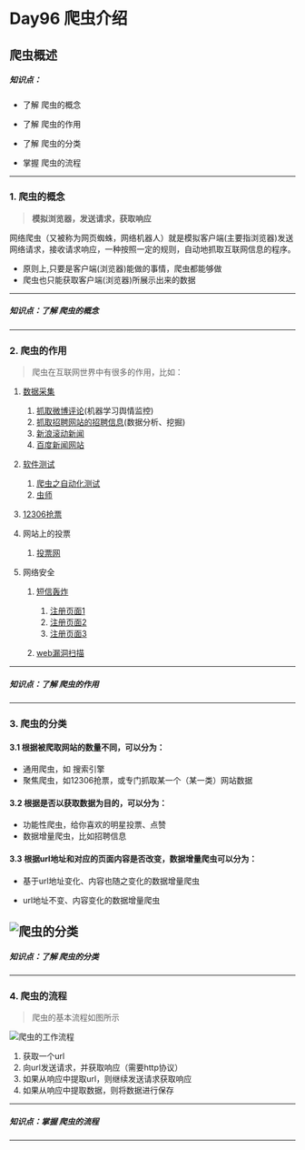 # Day96  爬虫介绍



## 爬虫概述

##### 知识点：

- 了解 爬虫的概念

- 了解 爬虫的作用

- 了解 爬虫的分类

- 掌握 爬虫的流程

----



### 1. 爬虫的概念

> **模拟浏览器，发送请求，获取响应**

网络爬虫（又被称为网页蜘蛛，网络机器人）就是模拟客户端(主要指浏览器)发送网络请求，接收请求响应，一种按照一定的规则，自动地抓取互联网信息的程序。

- 原则上,只要是客户端(浏览器)能做的事情，爬虫都能够做
- 爬虫也只能获取客户端(浏览器)所展示出来的数据

----

##### 知识点：了解 爬虫的概念

----



### 2. 爬虫的作用

> 爬虫在互联网世界中有很多的作用，比如：

1. [数据采集](https://www.lagou.com/jobs/list_Python%20%E7%88%AC%E8%99%AB?labelWords=&fromSearch=true&suginput=)

   1. [抓取微博评论](https://weibo.com/)(机器学习舆情监控)
   2. [抓取招聘网站的招聘信息](<https://www.lagou.com/jobs/list_python%E7%88%AC%E8%99%AB?px=default&city=%E5%8C%97%E4%BA%AC#filterBox>)(数据分析、挖掘)
   3. [新浪滚动新闻](https://news.sina.com.cn/roll/#pageid=153&lid=2509&k=&num=50&page=1)
   4. [百度新闻网站](http://news.baidu.com/)

2. [软件测试](https://www.lagou.com/jobs/list_%E8%87%AA%E5%8A%A8%E5%8C%96%E6%B5%8B%E8%AF%95?city=%E5%8C%97%E4%BA%AC&cl=false&fromSearch=true&labelWords=&suginput=)
   1. [爬虫之自动化测试](https://blog.csdn.net/ZTZY520/article/details/53940127)
   2. [虫师](https://www.cnblogs.com/fnng/)

3. [12306抢票](http://www.12306.cn/mormhweb/)

4. 网站上的投票

   1. [投票网](https://www.toutoupiao.com/)

5. 网络安全

   1. [短信轰炸](https://www.sohu.com/a/232477043_99936149)

      1. [注册页面1](https://hwid1.vmall.com/CAS/portal/userRegister/regbyphone.html?reqClientType=1&loginChannel=1000002&countryCode=cn&loginUrl=https%3A%2F%2Fhwid1.vmall.com%2FCAS%2Fportal%2FcloudLogin.html&service=https%3A%2F%2Fwww.hicloud.com%3A443%2Fothers%2Flogin.action&lang=zh-cn&themeName=red)
      2. [注册页面2](https://bcy.net/register)
      3. [注册页面3](http://member.chinaacc.com/member/register.shtm)

   2. [web漏洞扫描](https://paper.seebug.org/537/)

------

##### 知识点：了解 爬虫的作用

------



### 3. 爬虫的分类

#### 3.1 根据被爬取网站的数量不同，可以分为：

- 通用爬虫，如 搜索引擎
- 聚焦爬虫，如12306抢票，或专门抓取某一个（某一类）网站数据

#### 3.2 根据是否以获取数据为目的，可以分为：

- 功能性爬虫，给你喜欢的明星投票、点赞
- 数据增量爬虫，比如招聘信息

#### 3.3 根据url地址和对应的页面内容是否改变，数据增量爬虫可以分为：

- 基于url地址变化、内容也随之变化的数据增量爬虫

- url地址不变、内容变化的数据增量爬虫

  

![爬虫的分类](D:\hgx笔记\hgxbijiben\4、爬虫知识\课件\01-爬虫基础\images\爬虫分类.png)
------

##### 知识点：了解 爬虫的分类

------



### 4. 爬虫的流程

> 爬虫的基本流程如图所示

![爬虫的工作流程](D:\hgx笔记\hgxbijiben\4、爬虫知识\课件\01-爬虫基础\images\爬虫的工作流程.png)

1. 获取一个url
2. 向url发送请求，并获取响应（需要http协议）
3. 如果从响应中提取url，则继续发送请求获取响应
4. 如果从响应中提取数据，则将数据进行保存

----

##### 知识点：掌握 爬虫的流程

----